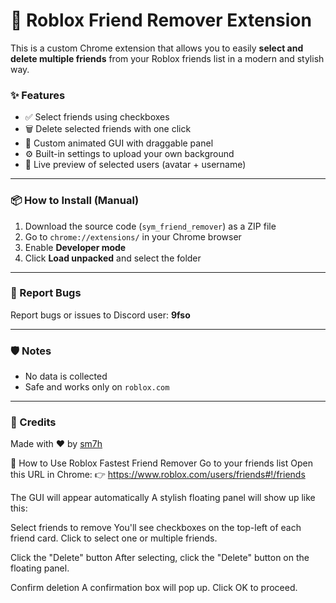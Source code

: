 # 🤖 Roblox Friend Remover Extension

This is a custom Chrome extension that allows you to easily **select and delete multiple friends** from your Roblox friends list in a modern and stylish way.

### ✨ Features
- ✅ Select friends using checkboxes  
- 🗑️ Delete selected friends with one click  
- 🎨 Custom animated GUI with draggable panel  
- ⚙️ Built-in settings to upload your own background  
- 👤 Live preview of selected users (avatar + username)

---

### 📦 How to Install (Manual)
1. Download the source code (`sym_friend_remover`) as a ZIP file  
2. Go to `chrome://extensions/` in your Chrome browser  
3. Enable **Developer mode**  
4. Click **Load unpacked** and select the folder

---

### 🐛 Report Bugs
Report bugs or issues to Discord user: **9fso**

---

### 🛡️ Notes
- No data is collected  
- Safe and works only on `roblox.com`

---

### 💬 Credits
Made with ❤️ by [sm7h](https://github.com/sm7h)

🧾 How to Use Roblox Fastest Friend Remover
Go to your friends list
Open this URL in Chrome:
👉 https://www.roblox.com/users/friends#!/friends

The GUI will appear automatically
A stylish floating panel will show up like this:

Select friends to remove
You'll see checkboxes on the top-left of each friend card.
Click to select one or multiple friends.

Click the "Delete" button
After selecting, click the "Delete" button on the floating panel.

Confirm deletion
A confirmation box will pop up. Click OK to proceed.
